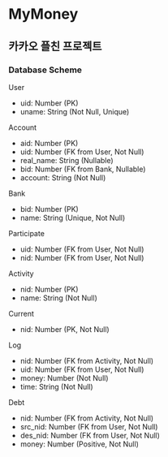 # MyMoney

## 카카오 플친 프로젝트

### Database Scheme

User
* uid: Number (PK)
* uname: String (Not Null, Unique)

Account
* aid: Number (PK)
* uid: Number (FK from User, Not Null)
* real_name: String (Nullable)
* bid: Number (FK from Bank, Nullable)
* account: String (Not Null)

Bank
* bid: Number (PK)
* name: String (Unique, Not Null)

Participate
* uid: Number (FK from User, Not Null)
* nid: Number (FK from User, Not Null)

Activity
* nid: Number (PK)
* name: String (Not Null)

Current
* nid: Number (PK, Not Null)

Log
* nid: Number (FK from Activity, Not Null)
* uid: Number (FK from User, Not Null)
* money: Number (Not Null)
* time: String (Not Null)

Debt
* nid: Number (FK from Activity, Not Null)
* src_nid: Number (FK from User, Not Null)
* des_nid: Number (FK from User, Not Null)
* money: Number (Positive, Not Null)

